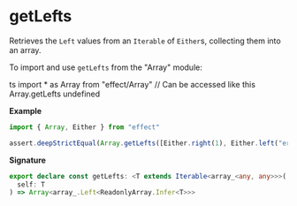 # getLefts

Retrieves the `Left` values from an `Iterable` of `Either`s, collecting them into an array.

To import and use `getLefts` from the "Array" module:

ts
import \* as Array from "effect/Array"
// Can be accessed like this
Array.getLefts
undefined

**Example**

```ts
import { Array, Either } from "effect"

assert.deepStrictEqual(Array.getLefts([Either.right(1), Either.left("err"), Either.right(2)]), ["err"])
```

**Signature**

```ts
export declare const getLefts: <T extends Iterable<array_<any, any>>>(
  self: T
) => Array<array_.Left<ReadonlyArray.Infer<T>>>
```
